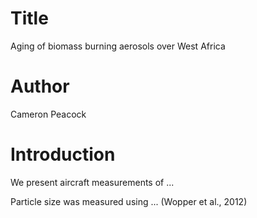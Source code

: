 # Title
Aging of biomass burning aerosols over West Africa

# Author
Cameron Peacock

# Introduction
We present aircraft measurements of ...

Particle size was measured using ... (Wopper et al., 2012)
